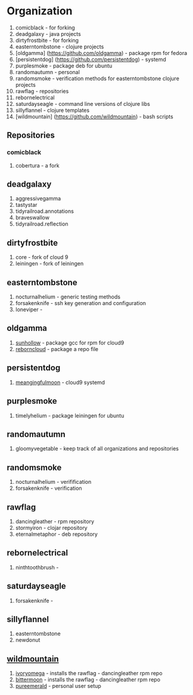 # Organization

1. comicblack - for forking
2. deadgalaxy - java projects
3. dirtyfrostbite - for forking
4. easterntombstone - clojure projects
4. [oldgamma] (https://github.com/oldgamma) - package rpm for fedora
4. [persistentdog] (https://github.com/persistentdog) - systemd
5. purplesmoke - package deb for ubuntu
6. randomautumn - personal
7. randomsmoke - verification methods for easterntombstone clojure projects
8. rawflag - repositories
9. rebornelectrical
10. saturdayseagle - command line versions of clojure libs
11. sillyflannel - clojure templates
12. [wildmountain] (https://github.com/wildmountain) - bash scripts

## Repositories

### comicblack
1. cobertura - a fork

## deadgalaxy
1. aggressivegamma
2. tastystar
3. tidyrailroad.annotations
4. braveswallow
5. tidyrailroad.reflection

## dirtyfrostbite
1. core - fork of cloud 9
2. leiningen - fork of leiningen

## easterntombstone
1. nocturnalhelium - generic testing methods
2. forsakenknife - ssh key generation and configuration
3. loneviper -

## oldgamma
1. [sunhollow](https://github.com/oldgamma/sunhollow) - package gcc for rpm for cloud9
2. [reborncloud](https://github.com/oldgamma/reborncloud) - package a repo file

## persistentdog
1. [meangingfulmoon](https://github.com/persistentdog/meaningfulmoon) - cloud9 systemd

## purplesmoke
1. timelyhelium - package leiningen for ubuntu

## randomautumn
1. gloomyvegetable - keep track of all organizations and repositories

## randomsmoke
1. nocturnalhelium - verifification
2. forsakenknife - verification

## rawflag
1. dancingleather - rpm repository
2. stormyiron - clojar repository
3. eternalmetaphor - deb repository

## rebornelectrical
1. ninthtoothbrush -

## saturdayseagle
1. forsakenknife - 

## sillyflannel
1. easterntombstone
2. newdonut

## [wildmountain](https://github.com/wildmountain)	
1. [ivoryomega](https://github.com/wildmountain/ivoryomega) - installs the rawflag - dancingleather rpm repo
1. [bittermoon](https://github.com/wildmountain/bittermoon) - installs the rawflag - dancingleather rpm repo
2. [pureemerald](https://github.com/wildmountain/pureemerald) - personal user setup

